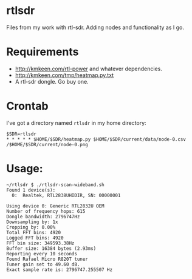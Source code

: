 # rtlsdr

Files from my work with rtl-sdr. Adding nodes and functionality as I go.

# Requirements
* http://kmkeen.com/rtl-power and whatever dependencies.
* http://kmkeen.com/tmp/heatmap.py.txt
* A rtl-sdr dongle. Go buy one. 

# Crontab
I've got a directory named `rtlsdr` in my home directory:

	$SDR=rtlsdr
	* * * * * $HOME/$SDR/heatmap.py $HOME/$SDR/current/data/node-0.csv /$HOME/$SDR/current/node-0.png

# Usage:

	~/rtlsdr $ ./rtlsdr-scan-wideband.sh 
	Found 1 device(s):
	  0:  Realtek, RTL2838UHIDIR, SN: 00000001

	Using device 0: Generic RTL2832U OEM
	Number of frequency hops: 615
	Dongle bandwidth: 2796747Hz
	Downsampling by: 1x
	Cropping by: 0.00%
	Total FFT bins: 4920
	Logged FFT bins: 4920
	FFT bin size: 349593.38Hz
	Buffer size: 16384 bytes (2.93ms)
	Reporting every 10 seconds
	Found Rafael Micro R820T tuner
	Tuner gain set to 49.60 dB.
	Exact sample rate is: 2796747.255507 Hz